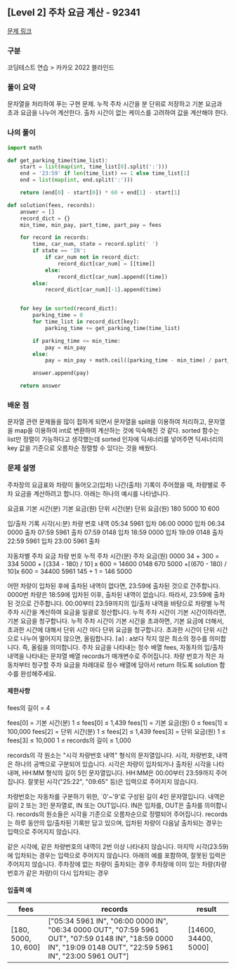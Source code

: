 ## [Level 2] 주차 요금 계산 - 92341

[문제 링크](https://school.programmers.co.kr/learn/courses/30/lessons/92341)

### 구분

코딩테스트 연습 > 카카오 2022 블라인드

### 풀이 요약

문자열을 처리하여 푸는 구현 문제. 누적 주차 시간을 분 단위로 저장하고 기본 요금과 초과 요금을 나누어 계산한다. 출차 시간이 없는 케이스를 고려하여 값을 계산해야 한다.

### 나의 풀이

```python
import math

def get_parking_time(time_list):
    start = list(map(int, time_list[0].split(':')))
    end = '23:59' if len(time_list) == 1 else time_list[1]
    end = list(map(int, end.split(':')))

    return (end[0] - start[0]) * 60 + end[1] - start[1]

def solution(fees, records):
    answer = []
    record_dict = {}
    min_time, min_pay, part_time, part_pay = fees

    for record in records:
        time, car_num, state = record.split(' ')
        if state == 'IN':
            if car_num not in record_dict:
                record_dict[car_num] = [[time]]
            else:
                record_dict[car_num].append([time])
        else:
            record_dict[car_num][-1].append(time)


    for key in sorted(record_dict):
        parking_time = 0
        for time_list in record_dict[key]:
            parking_time += get_parking_time(time_list)

        if parking_time <= min_time:
            pay = min_pay
        else:
            pay = min_pay + math.ceil((parking_time - min_time) / part_time) * part_pay

        answer.append(pay)

    return answer
```

### 배운 점

문자열 관련 문제들을 많이 접하게 되면서 문자열을 split을 이용하여 처리하고, 문자열을 map을 이용하여 int로 변환하여 계산하는 것에 익숙해진 것 같다. sorted 함수는 list만 정렬이 가능하다고 생각했는데 sorted 인자에 딕셔너리를 넣어주면 딕셔너리의 key 값을 기준으로 오름차순 정렬할 수 있다는 것을 배웠다.

### 문제 설명

주차장의 요금표와 차량이 들어오고(입차) 나간(출차) 기록이 주어졌을 때, 차량별로 주차 요금을 계산하려고 합니다. 아래는 하나의 예시를 나타냅니다.

요금표
기본 시간(분) 기본 요금(원) 단위 시간(분) 단위 요금(원)
180 5000 10 600

입/출차 기록
시각(시:분) 차량 번호 내역
05:34 5961 입차
06:00 0000 입차
06:34 0000 출차
07:59 5961 출차
07:59 0148 입차
18:59 0000 입차
19:09 0148 출차
22:59 5961 입차
23:00 5961 출차

자동차별 주차 요금
차량 번호 누적 주차 시간(분) 주차 요금(원)
0000 34 + 300 = 334 5000 + ⌈(334 - 180) / 10⌉ x 600 = 14600
0148 670 5000 +⌈(670 - 180) / 10⌉x 600 = 34400
5961 145 + 1 = 146 5000

어떤 차량이 입차된 후에 출차된 내역이 없다면, 23:59에 출차된 것으로 간주합니다.
0000번 차량은 18:59에 입차된 이후, 출차된 내역이 없습니다. 따라서, 23:59에 출차된 것으로 간주합니다.
00:00부터 23:59까지의 입/출차 내역을 바탕으로 차량별 누적 주차 시간을 계산하여 요금을 일괄로 정산합니다.
누적 주차 시간이 기본 시간이하라면, 기본 요금을 청구합니다.
누적 주차 시간이 기본 시간을 초과하면, 기본 요금에 더해서, 초과한 시간에 대해서 단위 시간 마다 단위 요금을 청구합니다.
초과한 시간이 단위 시간으로 나누어 떨어지지 않으면, 올림합니다.
⌈a⌉ : a보다 작지 않은 최소의 정수를 의미합니다. 즉, 올림을 의미합니다.
주차 요금을 나타내는 정수 배열 fees, 자동차의 입/출차 내역을 나타내는 문자열 배열 records가 매개변수로 주어집니다. 차량 번호가 작은 자동차부터 청구할 주차 요금을 차례대로 정수 배열에 담아서 return 하도록 solution 함수를 완성해주세요.

<h4>제한사항</h4>
fees의 길이 = 4

fees[0] = 기본 시간(분)
1 ≤ fees[0] ≤ 1,439
fees[1] = 기본 요금(원)
0 ≤ fees[1] ≤ 100,000
fees[2] = 단위 시간(분)
1 ≤ fees[2] ≤ 1,439
fees[3] = 단위 요금(원)
1 ≤ fees[3] ≤ 10,000
1 ≤ records의 길이 ≤ 1,000

records의 각 원소는 "시각 차량번호 내역" 형식의 문자열입니다.
시각, 차량번호, 내역은 하나의 공백으로 구분되어 있습니다.
시각은 차량이 입차되거나 출차된 시각을 나타내며, HH:MM 형식의 길이 5인 문자열입니다.
HH:MM은 00:00부터 23:59까지 주어집니다.
잘못된 시각("25:22", "09:65" 등)은 입력으로 주어지지 않습니다.

차량번호는 자동차를 구분하기 위한, `0'~'9'로 구성된 길이 4인 문자열입니다.
내역은 길이 2 또는 3인 문자열로, IN 또는 OUT입니다. IN은 입차를, OUT은 출차를 의미합니다.
records의 원소들은 시각을 기준으로 오름차순으로 정렬되어 주어집니다.
records는 하루 동안의 입/출차된 기록만 담고 있으며, 입차된 차량이 다음날 출차되는 경우는 입력으로 주어지지 않습니다.

같은 시각에, 같은 차량번호의 내역이 2번 이상 나타내지 않습니다.
마지막 시각(23:59)에 입차되는 경우는 입력으로 주어지지 않습니다.
아래의 예를 포함하여, 잘못된 입력은 주어지지 않습니다.
주차장에 없는 차량이 출차되는 경우
주차장에 이미 있는 차량(차량번호가 같은 차량)이 다시 입차되는 경우

<h4>입출력 예</h4>
<table>
        <thead><tr>
<th>fees</th>
<th>records</th>
<th>result</th>
</tr>
</thead>
        <tbody>
<tr>
<td>[180, 5000, 10, 600]</td>
<td>["05:34 5961 IN", "06:00 0000 IN", "06:34 0000 OUT", "07:59 5961 OUT", "07:59 0148 IN", "18:59 0000 IN", "19:09 0148 OUT", "22:59 5961 IN", "23:00 5961 OUT"]</td>
<td>[14600, 34400, 5000]</td>
</tr>
</tbody>
      </table>
